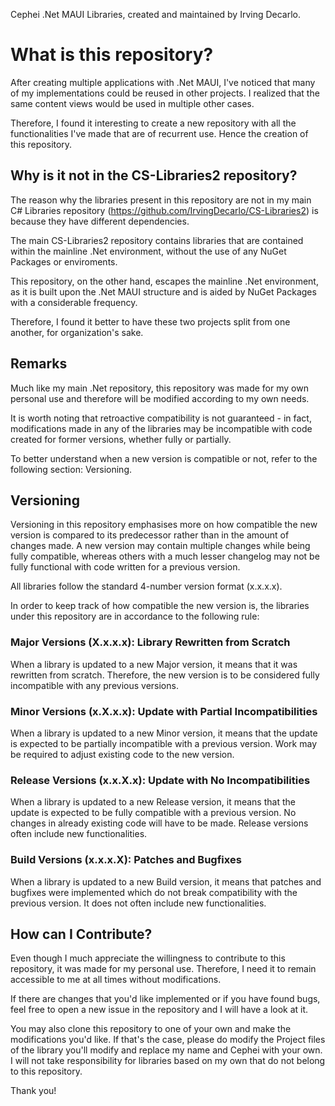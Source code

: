 Cephei .Net MAUI Libraries,
created and maintained by Irving Decarlo.

# What is this repository?

After creating multiple applications with .Net MAUI, I've noticed that many of my implementations could be reused in other projects. I realized that the same content views would be used in multiple other cases.

Therefore, I found it interesting to create a new repository with all the functionalities I've made that are of recurrent use. Hence the creation of this repository.

## Why is it not in the CS-Libraries2 repository?

The reason why the libraries present in this repository are not in my main C# Libraries repository (https://github.com/IrvingDecarlo/CS-Libraries2) is because they have different dependencies.

The main CS-Libraries2 repository contains libraries that are contained within the mainline .Net environment, without the use of any NuGet Packages or enviroments.

This repository, on the other hand, escapes the mainline .Net environment, as it is built upon the .Net MAUI structure and is aided by NuGet Packages with a considerable frequency.

Therefore, I found it better to have these two projects split from one another, for organization's sake.

## Remarks

Much like my main .Net repository, this repository was made for my own personal use and therefore will be modified according to my own needs.

It is worth noting that retroactive compatibility is not guaranteed - in fact, modifications made in any of the libraries may be incompatible with code created for former versions, whether fully or partially.

To better understand when a new version is compatible or not, refer to the following section: Versioning.

## Versioning

Versioning in this repository emphasises more on how compatible the new version is compared to its predecessor rather than in the amount of changes made. A new version may contain multiple changes while being fully compatible, whereas others with a much lesser changelog may not be fully functional with code written for a previous version.

All libraries follow the standard 4-number version format (x.x.x.x).

In order to keep track of how compatible the new version is, the libraries under this repository are in accordance to the following rule:

### Major Versions (X.x.x.x): Library Rewritten from Scratch

When a library is updated to a new Major version, it means that it was rewritten from scratch. Therefore, the new version is to be considered fully incompatible with any previous versions.

### Minor Versions (x.X.x.x): Update with Partial Incompatibilities

When a library is updated to a new Minor version, it means that the update is expected to be partially incompatible with a previous version. Work may be required to adjust existing code to the new version.

### Release Versions (x.x.X.x): Update with No Incompatibilities

When a library is updated to a new Release version, it means that the update is expected to be fully compatible with a previous version. No changes in already existing code will have to be made. Release versions often include new functionalities.

### Build Versions (x.x.x.X): Patches and Bugfixes

When a library is updated to a new Build version, it means that patches and bugfixes were implemented which do not break compatibility with the previous version. It does not often include new functionalities.

## How can I Contribute?

Even though I much appreciate the willingness to contribute to this repository, it was made for my personal use. Therefore, I need it to remain accessible to me at all times without modifications.

If there are changes that you'd like implemented or if you have found bugs, feel free to open a new issue in the repository and I will have a look at it.

You may also clone this repository to one of your own and make the modifications you'd like. If that's the case, please do modify the Project files of the library you'll modify and replace my name and Cephei with your own. I will not take responsibility for libraries based on my own that do not belong to this repository.

Thank you!

